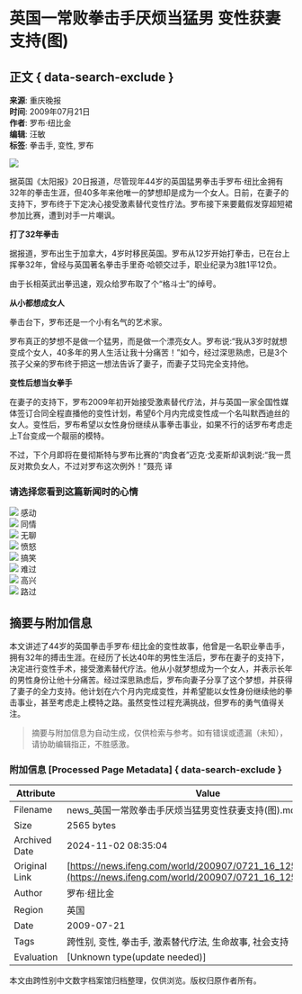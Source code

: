 # 英国一常败拳击手厌烦当猛男 变性获妻支持(图)

## 正文 { data-search-exclude }


**来源**: 重庆晚报  
**时间**: 2009年07月21日  
**作者**: 罗布·纽比金  
**编辑**: 汪敏  
**标签**: 拳击手, 变性, 罗布

![](http://img.ifeng.com/hres/200907/21/03/ef420ca43bc2da2ae51494aa9a8285cb.jpg)

据英国《太阳报》20日报道，尽管现年44岁的英国猛男拳击手罗布·纽比金拥有32年的拳击生涯，但40多年来他唯一的梦想却是成为一个女人。日前，在妻子的支持下，罗布终于下定决心接受激素替代变性疗法。罗布接下来要戴假发穿超短裙参加比赛，遭到对手一片嘲讽。

**打了32年拳击**

据报道，罗布出生于加拿大，4岁时移民英国。罗布从12岁开始打拳击，已在台上挥拳32年，曾经与英国著名拳击手里奇·哈顿交过手，职业纪录为3胜1平12负。

由于长相英武出拳迅速，观众给罗布取了个“格斗士”的绰号。

**从小都想成女人**

拳击台下，罗布还是一个小有名气的艺术家。

罗布真正的梦想不是做一个猛男，而是做一个漂亮女人。罗布说:“我从3岁时就想变成个女人，40多年的男人生活让我十分痛苦！”如今，经过深思熟虑，已是3个孩子父亲的罗布终于把这一想法告诉了妻子，而妻子艾玛完全支持他。

**变性后想当女拳手**

在妻子的支持下，罗布2009年初开始接受激素替代疗法，并与英国一家全国性媒体签订合同全程直播他的变性计划，希望6个月内完成变性成一个名叫默西迪丝的女人。变性后，罗布希望以女性身份继续从事拳击事业，如果不行的话罗布考虑走上T台变成一个靓丽的模特。

不过，下个月即将在曼彻斯特与罗布比赛的“肉食者”迈克·戈麦斯却讽刺说:“我一贯反对欺负女人，不过对罗布这次例外！”聂亮 译

### 请选择您看到这篇新闻时的心情

![](http://img.ifeng.com/tres/appres/images/mood/motion_01.gif) 感动  
![](http://img.ifeng.com/tres/appres/images/mood/motion_02.gif) 同情  
![](http://img.ifeng.com/tres/appres/images/mood/motion_03.gif) 无聊  
![](http://img.ifeng.com/tres/appres/images/mood/motion_04.gif) 愤怒  
![](http://img.ifeng.com/tres/appres/images/mood/motion_05.gif) 搞笑  
![](http://img.ifeng.com/tres/appres/images/mood/motion_06.gif) 难过  
![](http://img.ifeng.com/tres/appres/images/mood/motion_07.gif) 高兴  
![](http://img.ifeng.com/tres/appres/images/mood/motion_08.gif) 路过

## 摘要与附加信息

<!-- tcd_abstract -->
本文讲述了44岁的英国拳击手罗布·纽比金的变性故事，他曾是一名职业拳击手，拥有32年的搏击生涯。在经历了长达40年的男性生活后，罗布在妻子的支持下，决定进行变性手术，接受激素替代疗法。他从小就梦想成为一个女人，并表示长年的男性身份让他十分痛苦。经过深思熟虑后，罗布向妻子分享了这个梦想，并获得了妻子的全力支持。他计划在六个月内完成变性，并希望能以女性身份继续他的拳击事业，甚至考虑走上模特之路。虽然变性过程充满挑战，但罗布的勇气值得关注。
<!-- tcd_abstract_end -->

> 摘要与附加信息为自动生成，仅供检索与参考。如有错误或遗漏（未知），请协助编辑指正，不胜感激。

### 附加信息 [Processed Page Metadata] { data-search-exclude }

| Attribute       | Value                                  |
|-----------------|----------------------------------------|
| Filename        | news_英国一常败拳击手厌烦当猛男变性获妻支持(图).md                             |
| Size            | 2565 bytes                           |
| Archived Date   | 2024-11-02 08:35:04                             |
| Original Link   | [https://news.ifeng.com/world/200907/0721_16_1259642.shtml](https://news.ifeng.com/world/200907/0721_16_1259642.shtml)                       |
| Author          | 罗布·纽比金                               |
| Region          | 英国                               |
| Date            | 2009-07-21                                 |
| Tags            | 跨性别, 变性, 拳击手, 激素替代疗法, 生命故事, 社会支持                                 |
| Evaluation            | [Unknown type(update needed)]                                 |
<!-- tcd_table_end -->

本文由跨性别中文数字档案馆归档整理，仅供浏览。版权归原作者所有。
